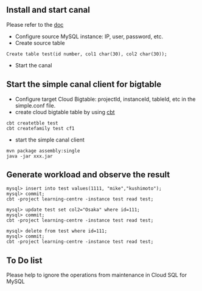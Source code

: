 ## Install and start canal

Please refer to the [doc](https://github.com/alibaba/canal/wiki/QuickStart)

+ Configure source MySQL instance: IP, user, password, etc.
+ Create source table
```
Create table test(id number, col1 char(30), col2 char(30));
```
+ Start the canal

## Start the simple canal client for bigtable

+ Configure target Cloud Bigtable: projectId, instanceId, tableId, etc in the simple.conf file.
+ create cloud bigtable table by using [cbt](https://cloud.google.com/bigtable/docs/cbt-reference)
```
cbt createtble test
cbt createfamily test cf1
```
+ start the simple canal client
```
mvn package assembly:single
java -jar xxx.jar
```

## Generate workload and observe the result

```
mysql> insert into test values(1111, "mike","kushimoto");
mysql> commit;
cbt -project learning-centre -instance test read test;

mysql> update test set col2="Osaka" where id=111;
mysql> commit;
cbt -project learning-centre -instance test read test;

mysql> delete from test where id=111;
mysql> commit;
cbt -project learning-centre -instance test read test;
```

## To Do list

Please help to ignore the operations from maintenance in Cloud SQL for MySQL
